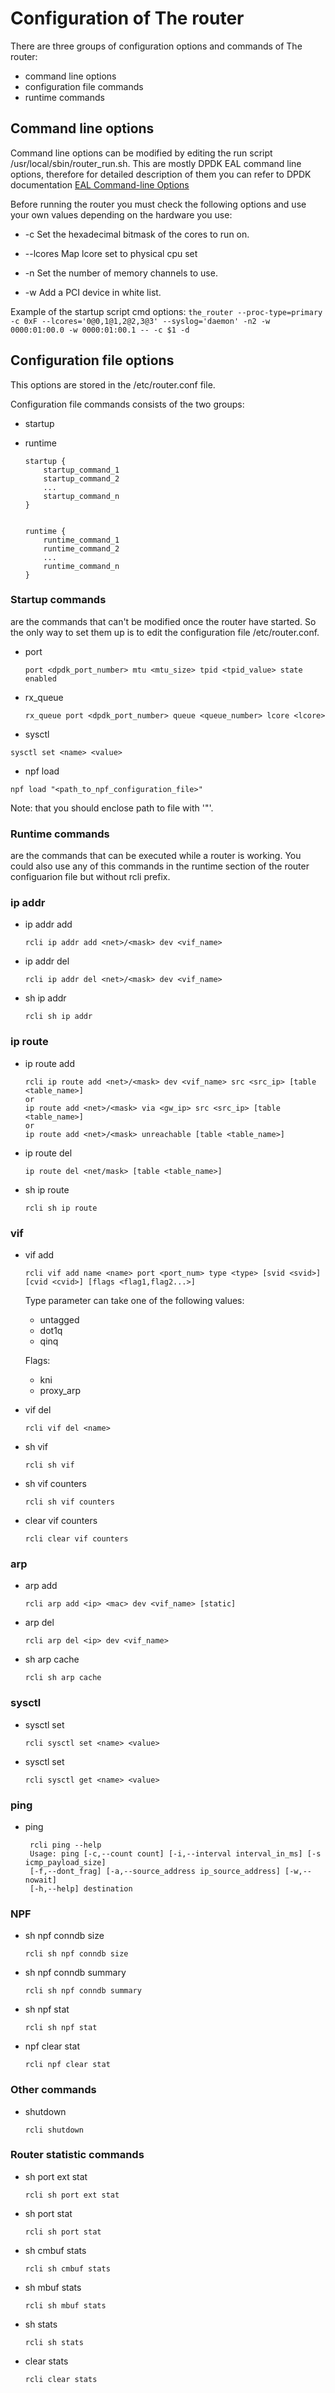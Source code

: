 # Configuration of The router

There are three groups of configuration options and commands of The router:

 * command line options
 * configuration file commands
 * runtime commands
	
## Command line options
Command line options can be modified by editing the run script /usr/local/sbin/router_run.sh.
This are mostly DPDK EAL command line options, therefore for detailed description of them you can
refer to DPDK documentation <a href="http://dpdk.org/doc/guides/testpmd_app_ug/run_app.html?highlight=eal%20options">EAL Command-line Options</a>

Before running the router you must check the following options and use your own values depending on the hardware you use:
 * -c
Set the hexadecimal bitmask of the cores to run on.
	
 * --lcores
Map lcore set to physical cpu set

 * -n
Set the number of memory channels to use.

 * -w
Add a PCI device in white list.

Example of the startup script cmd options:
	```
	the_router --proc-type=primary -c 0xF --lcores='0@0,1@1,2@2,3@3' --syslog='daemon' -n2 -w 0000:01:00.0 -w 0000:01:00.1 -- -c $1 -d
	```

## Configuration file options

This options are stored in the /etc/router.conf file.

Configuration file commands consists of the two groups:
 * startup
 * runtime

	```
	startup {
		startup_command_1
		startup_command_2
		...
		startup_command_n
	}
	
	
	runtime {
		runtime_command_1
		runtime_command_2
		...
		runtime_command_n
	}
	```

### Startup commands 
are the commands that can't be modified once the router have started.
So the only way to set them up is to edit the configuration file /etc/router.conf.

 * port
	```
	port <dpdk_port_number> mtu <mtu_size> tpid <tpid_value> state enabled
	```
 
 * rx_queue
 	```
 	rx_queue port <dpdk_port_number> queue <queue_number> lcore <lcore>
 	```
 	
 * sysctl
 ```
 sysctl set <name> <value>
 ```
 
 * npf load
 ```
 npf load "<path_to_npf_configuration_file>"
 ```
 Note: that you should enclose path to file with '"'.

### Runtime commands 
are the commands that can be executed while a router is working.
You could also use any of this commands in the runtime section of the router configuarion file but without rcli prefix.

### ip addr
 * ip addr add
	```
	rcli ip addr add <net>/<mask> dev <vif_name>
	```
	
 * ip addr del
	```
	rcli ip addr del <net>/<mask> dev <vif_name>
	```
   
 * sh ip addr  
	```
	rcli sh ip addr
	```

### ip route
 * ip route add
	```
	rcli ip route add <net>/<mask> dev <vif_name> src <src_ip> [table <table_name>]
	or
	ip route add <net>/<mask> via <gw_ip> src <src_ip> [table <table_name>]
	or
	ip route add <net>/<mask> unreachable [table <table_name>]
	```
   
 * ip route del
   ```
   ip route del <net/mask> [table <table_name>]
   ```
   
 * sh ip route
   ```
   rcli sh ip route
   ```
   
### vif
 * vif add
   ```
   rcli vif add name <name> port <port_num> type <type> [svid <svid>] [cvid <cvid>] [flags <flag1,flag2...>]
   ```
   
   Type parameter can take one of the following values:
     - untagged
     - dot1q
     - qinq
   
   Flags:
   	 - kni
   	 - proxy_arp
   	   

 * vif del
   ```
   rcli vif del <name>
   ```

   
 * sh vif
   ```
   rcli sh vif
   ```
   
 * sh vif counters
   ```
   rcli sh vif counters
   ```
   
 * clear vif counters
   ```
   rcli clear vif counters
   ```

### arp
   
 * arp add
   ```
   rcli arp add <ip> <mac> dev <vif_name> [static]
   ```
   
 * arp del
   ```
   rcli arp del <ip> dev <vif_name>
   ```
   
 * sh arp cache
   ```
   rcli sh arp cache
   ```

### sysctl

 * sysctl set
   ```
   rcli sysctl set <name> <value>
   ```

 * sysctl set
   ```
   rcli sysctl get <name> <value>
   ```

### ping

 * ping
   ```
	rcli ping --help
	Usage: ping [-c,--count count] [-i,--interval interval_in_ms] [-s icmp_payload_size]
	[-f,--dont_frag] [-a,--source_address ip_source_address] [-w,--nowait]
	[-h,--help] destination
   ```

### NPF
 * sh npf conndb size
   ```
   rcli sh npf conndb size
   ```
   
 * sh npf conndb summary
   ```
   rcli sh npf conndb summary
   ```

 * sh npf stat
   ```
   rcli sh npf stat
   ```

 * npf clear stat
   ```
   rcli npf clear stat
   ```

### Other commands

 * shutdown
   ```
   rcli shutdown
   ```

### Router statistic commands

 * sh port ext stat
   ```
   rcli sh port ext stat
   ```

 * sh port stat
   ```
   rcli sh port stat
   ```

 * sh cmbuf stats
   ```
   rcli sh cmbuf stats
   ```

 * sh mbuf stats
   ```
   rcli sh mbuf stats
   ```
   
 * sh stats
   ```
   rcli sh stats
   ```
   
 * clear stats
   ```
   rcli clear stats
   ```
